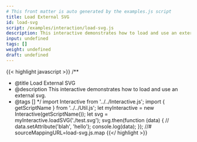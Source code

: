 ```yaml
---
# This front matter is auto generated by the examples.js script
title: Load External SVG
id: load-svg
script: /examples/interaction/load-svg.js
description: This interactive demonstrates how to load and use an external svg.
input: undefined
tags: []
weight: undefined
draft: undefined
---
```


{{< highlight javascript >}}
/**
* @title Load External SVG
* @description This interactive demonstrates how to load and use an external svg.
* @tags []
*/
import Interactive from '../../Interactive.js';
import { getScriptName } from '../../Util.js';
let myInteractive = new Interactive(getScriptName());
let svg = myInteractive.loadSVG('./test.svg');
svg.then(function (data) {
    // data.setAttribute('blah', 'hello');
    console.log(data);
});
//# sourceMappingURL=load-svg.js.map
{{</ highlight >}}

